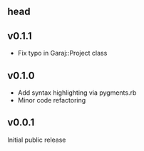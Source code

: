## head

## v0.1.1

* Fix typo in Garaj::Project class

## v0.1.0

* Add syntax highlighting via pygments.rb
* Minor code refactoring

## v0.0.1

Initial public release
